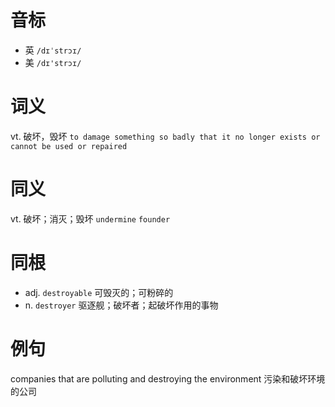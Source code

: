 # 音标

- 英 `/dɪˈstrɔɪ/`
- 美 `/dɪ'strɔɪ/`

# 词义

vt. 破坏，毁坏
`to damage something so badly that it no longer exists or cannot be used or repaired`

# 同义

vt. 破坏；消灭；毁坏
`undermine` `founder`

# 同根

- adj. `destroyable` 可毁灭的；可粉碎的
- n. `destroyer` 驱逐舰；破坏者；起破坏作用的事物

# 例句

companies that are polluting and destroying the environment
污染和破坏环境的公司


